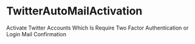 # TwitterAutoMailActivation
Activate Twitter Accounts Which Is Require Two Factor Authentication or Login Mail Confirmation
